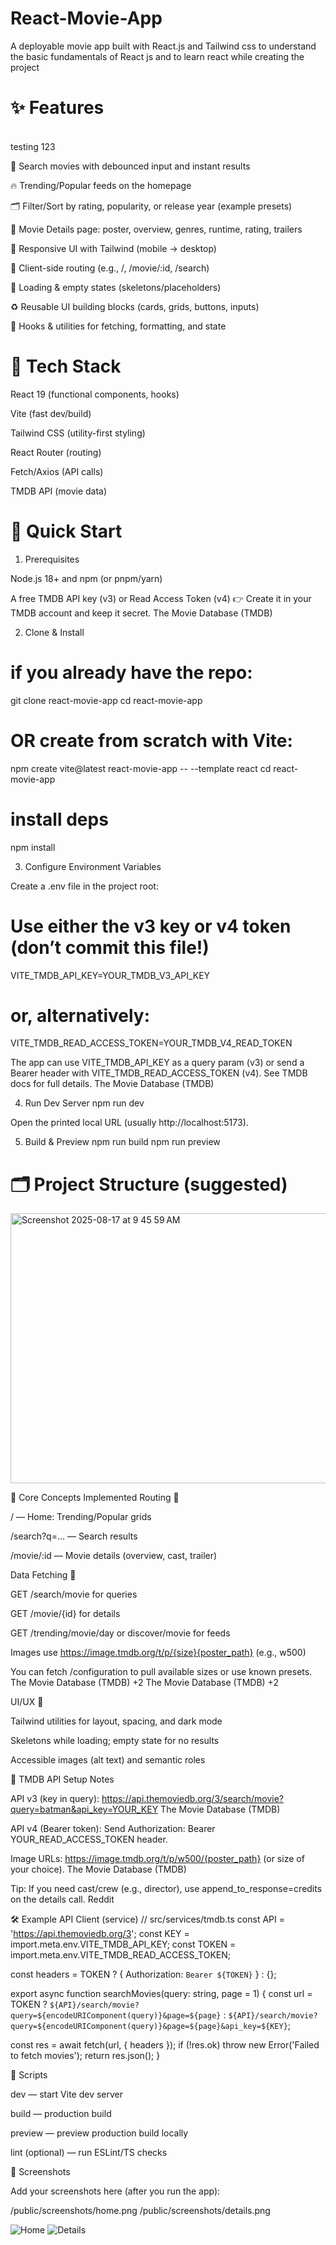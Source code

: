 # React-Movie-App
A deployable movie app built with React.js and Tailwind css to understand the basic fundamentals of React js and to learn react while creating the project

# ✨ Features
<br>
testing 123

🔎 Search movies with debounced input and instant results

🔥 Trending/Popular feeds on the homepage

🗂️ Filter/Sort by rating, popularity, or release year (example presets)

📄 Movie Details page: poster, overview, genres, runtime, rating, trailers

📱 Responsive UI with Tailwind (mobile → desktop)

🧭 Client-side routing (e.g., /, /movie/:id, /search)

🧼 Loading & empty states (skeletons/placeholders)

♻️ Reusable UI building blocks (cards, grids, buttons, inputs)

🧩 Hooks & utilities for fetching, formatting, and state


# 🧰 Tech Stack

React 19 (functional components, hooks)

Vite (fast dev/build)

Tailwind CSS (utility-first styling)

React Router (routing)

Fetch/Axios (API calls)

TMDB API (movie data)

# 🚀 Quick Start
1) Prerequisites

Node.js 18+ and npm (or pnpm/yarn)

A free TMDB API key (v3) or Read Access Token (v4)
👉 Create it in your TMDB account and keep it secret. 
The Movie Database (TMDB)

2) Clone & Install
# if you already have the repo:
git clone <your-repo-url> react-movie-app
cd react-movie-app

# OR create from scratch with Vite:
npm create vite@latest react-movie-app -- --template react
cd react-movie-app

# install deps
npm install

3) Configure Environment Variables

Create a .env file in the project root:

# Use either the v3 key or v4 token (don’t commit this file!)
VITE_TMDB_API_KEY=YOUR_TMDB_V3_API_KEY
# or, alternatively:
VITE_TMDB_READ_ACCESS_TOKEN=YOUR_TMDB_V4_READ_TOKEN


The app can use VITE_TMDB_API_KEY as a query param (v3) or send a Bearer header with VITE_TMDB_READ_ACCESS_TOKEN (v4). See TMDB docs for full details. 
The Movie Database (TMDB)

4) Run Dev Server
npm run dev


Open the printed local URL (usually http://localhost:5173).

5) Build & Preview
npm run build
npm run preview

# 🗂️ Project Structure (suggested)

<img width="769" height="432" alt="Screenshot 2025-08-17 at 9 45 59 AM" src="https://github.com/user-attachments/assets/c3555356-0a08-4b56-8cb4-dea9d22db249" />




🧱 Core Concepts Implemented
Routing 🧭

/ — Home: Trending/Popular grids

/search?q=… — Search results

/movie/:id — Movie details (overview, cast, trailer)

Data Fetching 🔌

GET /search/movie for queries

GET /movie/{id} for details

GET /trending/movie/day or discover/movie for feeds

Images use https://image.tmdb.org/t/p/{size}{poster_path} (e.g., w500)

You can fetch /configuration to pull available sizes or use known presets. 
The Movie Database (TMDB)
+2
The Movie Database (TMDB)
+2

UI/UX 🎨

Tailwind utilities for layout, spacing, and dark mode

Skeletons while loading; empty state for no results

Accessible images (alt text) and semantic roles

🔐 TMDB API Setup Notes

API v3 (key in query):
https://api.themoviedb.org/3/search/movie?query=batman&api_key=YOUR_KEY 
The Movie Database (TMDB)

API v4 (Bearer token):
Send Authorization: Bearer YOUR_READ_ACCESS_TOKEN header.

Image URLs:
https://image.tmdb.org/t/p/w500/{poster_path} (or size of your choice). 
The Movie Database (TMDB)

Tip: If you need cast/crew (e.g., director), use append_to_response=credits on the details call. 
Reddit

🛠️ Example API Client (service)
// src/services/tmdb.ts
const API = 'https://api.themoviedb.org/3';
const KEY = import.meta.env.VITE_TMDB_API_KEY;
const TOKEN = import.meta.env.VITE_TMDB_READ_ACCESS_TOKEN;

const headers = TOKEN ? { Authorization: `Bearer ${TOKEN}` } : {};

export async function searchMovies(query: string, page = 1) {
  const url = TOKEN
    ? `${API}/search/movie?query=${encodeURIComponent(query)}&page=${page}`
    : `${API}/search/movie?query=${encodeURIComponent(query)}&page=${page}&api_key=${KEY}`;

  const res = await fetch(url, { headers });
  if (!res.ok) throw new Error('Failed to fetch movies');
  return res.json();
}

🧪 Scripts

dev — start Vite dev server

build — production build

preview — preview production build locally

lint (optional) — run ESLint/TS checks

📸 Screenshots

Add your screenshots here (after you run the app):

/public/screenshots/home.png
/public/screenshots/details.png

![Home](public/screenshots/home.png)
![Details](public/screenshots/details.png)



